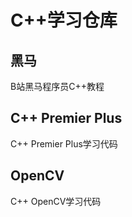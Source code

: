 # C++学习仓库

## 黑马

B站黑马程序员C++教程

## C++ Premier Plus

C++ Premier Plus学习代码

## OpenCV

C++ OpenCV学习代码
